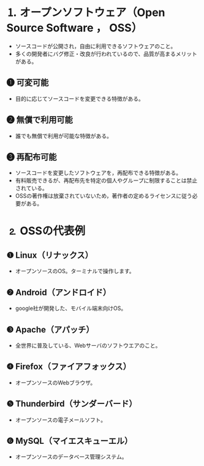 # ⒈ オープンソフトウェア（Open Source Software ， OSS）
- ソースコードが公開され，自由に利用できるソフトウェアのこと。
- 多くの開発者にバグ修正・改良が行われているので、品質が高まるメリットがある。

## ❶ 可変可能
- 目的に応じてソースコードを変更できる特徴がある。

## ❷ 無償で利用可能
- 誰でも無償で利用が可能な特徴がある。

## ❸ 再配布可能
- ソースコードを変更したソフトウェアを，再配布できる特徴がある。
- 有料販売できるが、再配布先を特定の個人やグループに制限することは禁止されている。
- OSSの著作権は放棄されていないため，著作者の定めるライセンスに従う必要がある。

# ⒉ OSSの代表例

## ❶ Linux（リナックス）
- オープンソースのOS。ターミナルで操作します。

## ❷ Android（アンドロイド）
- google社が開発した、モバイル端末向けOS。

## ❸ Apache（アパッチ）
- 全世界に普及している、Webサーバのソフトウエアのこと。

## ❹ Firefox（ファイアフォックス）
- オープンソースのWebブラウザ。

## ❺ Thunderbird（サンダーバード）
- オープンソースの電子メールソフト。

## ❻ MySQL（マイエスキューエル）
- オープンソースのデータベース管理システム。
